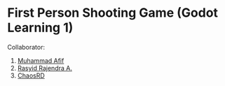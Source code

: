# First Person Shooting Game (Godot Learning 1)
Collaborator:
1. [Muhammad Afif](https://github.com/afif1731)
2. [Rasyid Rajendra A.](https://github.com/Rrjendra)
3. [ChaosRD](https://github.com/ChaosR12)

